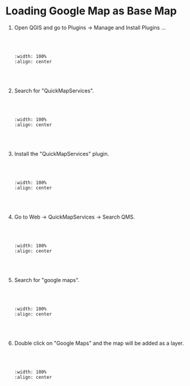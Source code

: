 # Loading Google Map as Base Map
1. Open QGIS and go to Plugins -> Manage and Install Plugins ...

    <br/><br/>
    ```{image} ../../_static/030task1/img1.png
    :width: 100%
    :align: center
    ```
    <br/><br/>

2. Search for "QuickMapServices".

    <br/><br/>
    ```{image} ../../_static/030task1/img2.png
    :width: 100%
    :align: center
    ```
    <br/><br/>

3. Install the "QuickMapServices" plugin.

    <br/><br/>
    ```{image} ../../_static/030task1/img3.png
    :width: 100%
    :align: center
    ```
    <br/><br/>

4. Go to Web -> QuickMapServices -> Search QMS.

    <br/><br/>
    ```{image} ../../_static/030task1/img4.png
    :width: 100%
    :align: center
    ```
    <br/><br/>

5. Search for "google maps".

    <br/><br/>
    ```{image} ../../_static/030task1/img5.png
    :width: 100%
    :align: center
    ```
    <br/><br/>

6. Double click on "Google Maps" and the map will be added as a layer.

    <br/><br/>
    ```{image} ../../_static/030task1/img6.png
    :width: 100%
    :align: center
    ```
    <br/><br/>
